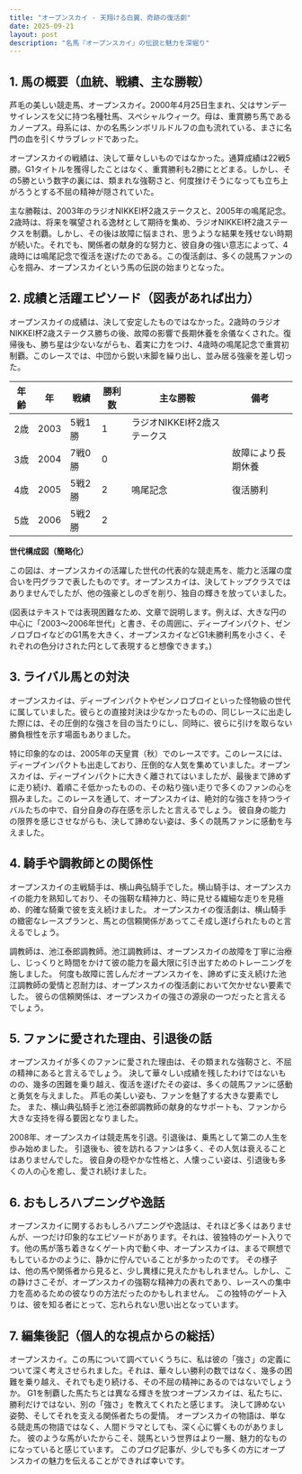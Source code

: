 ```yaml
---
title: "オープンスカイ - 天翔ける白翼、奇跡の復活劇"
date: 2025-09-21
layout: post
description: "名馬『オープンスカイ』の伝説と魅力を深堀り"
---
```


## 1. 馬の概要（血統、戦績、主な勝鞍）

芦毛の美しい競走馬、オープンスカイ。2000年4月25日生まれ、父はサンデーサイレンスを父に持つ名種牡馬、スペシャルウィーク。母は、重賞勝ち馬であるカノープス。母系には、かの名馬シンボリルドルフの血も流れている、まさに名門の血を引くサラブレッドであった。

オープンスカイの戦績は、決して華々しいものではなかった。通算成績は22戦5勝。G1タイトルを獲得したことはなく、重賞勝利も2勝にとどまる。しかし、その5勝という数字の裏には、類まれな強靭さと、何度挫けそうになっても立ち上がろうとする不屈の精神が隠されていた。

主な勝鞍は、2003年のラジオNIKKEI杯2歳ステークスと、2005年の鳴尾記念。2歳時は、将来を嘱望される逸材として期待を集め、ラジオNIKKEI杯2歳ステークスを制覇。しかし、その後は故障に悩まされ、思うような結果を残せない時期が続いた。それでも、関係者の献身的な努力と、彼自身の強い意志によって、4歳時には鳴尾記念で復活を遂げたのである。この復活劇は、多くの競馬ファンの心を掴み、オープンスカイという馬の伝説の始まりとなった。


## 2. 成績と活躍エピソード（図表があれば出力）

オープンスカイの成績は、決して安定したものではなかった。2歳時のラジオNIKKEI杯2歳ステークス勝ちの後、故障の影響で長期休養を余儀なくされた。復帰後も、勝ち星は少ないながらも、着実に力をつけ、4歳時の鳴尾記念で重賞初制覇。このレースでは、中団から鋭い末脚を繰り出し、並み居る強豪を差し切った。

| 年齢 | 年 | 戦績 | 勝利数 | 主な勝鞍 | 備考 |
|---|---|---|---|---|---|
| 2歳 | 2003 | 5戦1勝 | 1 | ラジオNIKKEI杯2歳ステークス |  |
| 3歳 | 2004 | 7戦0勝 | 0 |  | 故障により長期休養 |
| 4歳 | 2005 | 5戦2勝 | 2 | 鳴尾記念 | 復活勝利 |
| 5歳 | 2006 | 5戦2勝 | 2 |  |  |


**世代構成図（簡略化）**

この図は、オープンスカイの活躍した世代の代表的な競走馬を、能力と活躍の度合いを円グラフで表したものです。オープンスカイは、決してトップクラスではありませんでしたが、他の強豪としのぎを削り、独自の輝きを放っていました。

(図表はテキストでは表現困難なため、文章で説明します。例えば、大きな円の中心に「2003～2006年世代」と書き、その周囲に、ディープインパクト、ゼンノロブロイなどのG1馬を大きく、オープンスカイなどG1未勝利馬を小さく、それぞれの色分けされた円として表現すると想像できます。)


## 3. ライバル馬との対決

オープンスカイは、ディープインパクトやゼンノロブロイといった怪物級の世代に属していました。彼らとの直接対決は少なかったものの、同じレースに出走した際には、その圧倒的な強さを目の当たりにし、同時に、彼らに引けを取らない勝負根性を示す場面もありました。

特に印象的なのは、2005年の天皇賞（秋）でのレースです。このレースには、ディープインパクトも出走しており、圧倒的な人気を集めていました。オープンスカイは、ディープインパクトに大きく離されてはいましたが、最後まで諦めずに走り続け、着順こそ低かったものの、その粘り強い走りで多くのファンの心を掴みました。このレースを通して、オープンスカイは、絶対的な強さを持つライバルたちの中で、自分自身の存在感を示したと言えるでしょう。  彼自身の能力の限界を感じさせながらも、決して諦めない姿は、多くの競馬ファンに感動を与えました。


## 4. 騎手や調教師との関係性

オープンスカイの主戦騎手は、横山典弘騎手でした。横山騎手は、オープンスカイの能力を熟知しており、その強靭な精神力と、時に見せる繊細な走りを見極め、的確な騎乗で彼を支え続けました。  オープンスカイの復活劇は、横山騎手の緻密なレースプランと、馬との信頼関係があってこそ成し遂げられたものと言えるでしょう。

調教師は、池江泰郎調教師。池江調教師は、オープンスカイの故障を丁寧に治療し、じっくりと時間をかけて彼の能力を最大限に引き出すためのトレーニングを施しました。  何度も故障に苦しんだオープンスカイを、諦めずに支え続けた池江調教師の愛情と忍耐力は、オープンスカイの復活劇において欠かせない要素でした。  彼らの信頼関係は、オープンスカイの強さの源泉の一つだったと言えるでしょう。


## 5. ファンに愛された理由、引退後の話

オープンスカイが多くのファンに愛された理由は、その類まれな強靭さと、不屈の精神にあると言えるでしょう。  決して華々しい成績を残したわけではないものの、幾多の困難を乗り越え、復活を遂げたその姿は、多くの競馬ファンに感動と勇気を与えました。  芦毛の美しい姿も、ファンを魅了する大きな要素でした。  また、横山典弘騎手と池江泰郎調教師の献身的なサポートも、ファンから大きな支持を得る要因となりました。

2008年、オープンスカイは競走馬を引退。引退後は、乗馬として第二の人生を歩み始めました。  引退後も、彼を訪れるファンは多く、その人気は衰えることはありませんでした。  彼自身の穏やかな性格と、人懐っこい姿は、引退後も多くの人の心を癒し、愛され続けました。


## 6. おもしろハプニングや逸話

オープンスカイに関するおもしろハプニングや逸話は、それほど多くはありませんが、一つだけ印象的なエピソードがあります。それは、彼独特のゲート入りです。他の馬が落ち着きなくゲート内で動く中、オープンスカイは、まるで瞑想でもしているかのように、静かに佇んでいることが多かったのです。  その様子は、他の馬や関係者から見ると、少し異様に見えたかもしれません。しかし、この静けさこそが、オープンスカイの強靭な精神力の表れであり、レースへの集中力を高めるための彼なりの方法だったのかもしれません。  この独特のゲート入りは、彼を知る者にとって、忘れられない思い出となっています。


## 7. 編集後記（個人的な視点からの総括）

オープンスカイ。この馬について調べていくうちに、私は彼の「強さ」の定義について深く考えさせられました。それは、華々しい勝利の数ではなく、幾多の困難を乗り越え、それでも走り続ける、その不屈の精神にあるのではないでしょうか。  G1を制覇した馬たちとは異なる輝きを放つオープンスカイは、私たちに、勝利だけではない、別の「強さ」を教えてくれたと感じます。  決して諦めない姿勢、そしてそれを支える関係者たちの愛情。  オープンスカイの物語は、単なる競走馬の物語ではなく、人間ドラマとしても、深く心に響くものがありました。  彼のような馬がいたからこそ、競馬という世界はより一層、魅力的なものになっていると感じています。  このブログ記事が、少しでも多くの方にオープンスカイの魅力を伝えることができれば幸いです。
